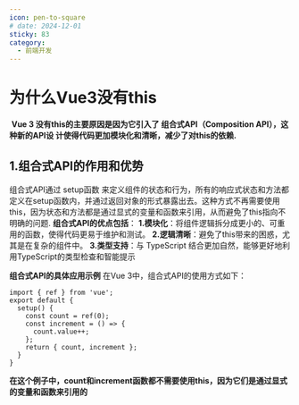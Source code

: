 ```yaml
---
icon: pen-to-square
# date: 2024-12-01
sticky: 83
category:
  - 前端开发
---
```


<!-- more -->
# 为什么Vue3没有this
‌ **Vue 3 没有this的主要原因是因为它引入了 组合式API（Composition API），这种新的API设 计使得代码更加模块化和清晰，减少了对this的依赖‌‌.**

## 1.组合式API的作用和优势
   组合式API通过 setup函数 来定义组件的状态和行为，所有的响应式状态和方法都定义在setup函数内，并通过返回对象的形式暴露出去。这种方式不再需要使用this，因为状态和方法都是通过显式的变量和函数来引用，从而避免了this指向不明确的问题‌.
   **组合式API的优点包括**：
   **1.‌模块化‌**：将组件逻辑拆分成更小的、可重用的函数，使得代码更易于维护和测试。
   **2.‌逻辑清晰‌**：避免了this带来的困惑，尤其是在复杂的组件中。
   **3.‌类型支持‌**：与 TypeScript 结合更加自然，能够更好地利用TypeScript的类型检查和智能提示‌

**组合式API的具体应用示例**
在Vue 3中，组合式API的使用方式如下：
```
import { ref } from 'vue';
export default {
  setup() {
    const count = ref(0);
    const increment = () => {
      count.value++;
    };
    return { count, increment };
  }
}
```
**在这个例子中，count和increment函数都不需要使用this，因为它们是通过显式的变量和函数来引用的**

